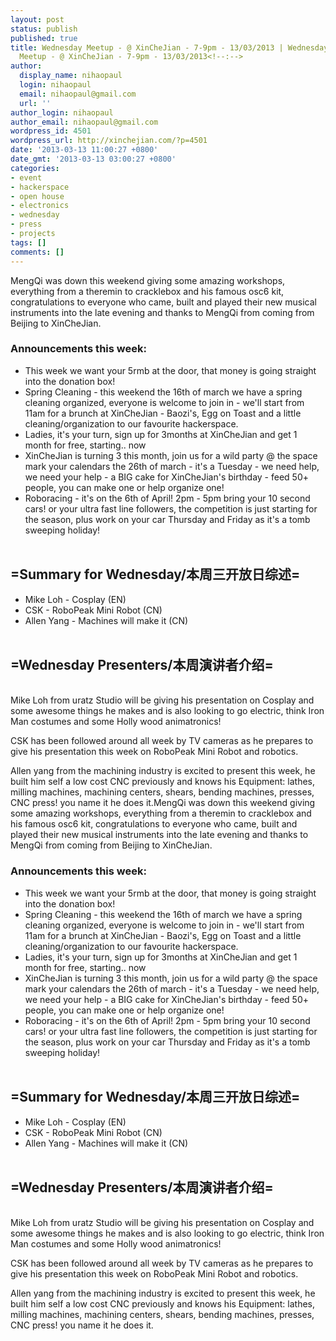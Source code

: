 ```yaml
---
layout: post
status: publish
published: true
title: Wednesday Meetup - @ XinCheJian - 7-9pm - 13/03/2013 | Wednesday
  Meetup - @ XinCheJian - 7-9pm - 13/03/2013<!--:-->
author:
  display_name: nihaopaul
  login: nihaopaul
  email: nihaopaul@gmail.com
  url: ''
author_login: nihaopaul
author_email: nihaopaul@gmail.com
wordpress_id: 4501
wordpress_url: http://xinchejian.com/?p=4501
date: '2013-03-13 11:00:27 +0800'
date_gmt: '2013-03-13 03:00:27 +0800'
categories:
- event
- hackerspace
- open house
- electronics
- wednesday
- press
- projects
tags: []
comments: []
---
```

<p><!--:zh-->MengQi was down this weekend giving some amazing workshops, everything from a theremin to cracklebox and his famous osc6 kit, congratulations to everyone who came, built and played their new musical instruments into the late evening and thanks to MengQi from coming from Beijing to XinCheJian.</p>
<h3>Announcements this week:</h3></p>
<ul>
<li>This week we want your 5rmb at the door, that money is going straight into the donation box!</li>
<li>Spring Cleaning - this weekend the 16th of march we have a spring cleaning organized, everyone is welcome to join in - we'll start from 11am for a brunch at XinCheJian - Baozi's, Egg on Toast and a little cleaning/organization to our favourite hackerspace.</li>
<li>Ladies, it's your turn, sign up for 3months at XinCheJian and get 1 month for free, starting.. now</li>
<li>XinCheJian is turning 3 this month, join us for a wild party @ the space mark your calendars the 26th of march - it's a Tuesday - we need help, we need your help - a BIG cake for XinCheJian's birthday - feed 50+ people, you can make one or help organize one!</li>
<li>Roboracing - it's on the 6th of April! 2pm - 5pm bring your 10 second cars! or your ultra fast line followers, the competition is just starting for the season, plus work on your car Thursday and Friday as it's a tomb sweeping holiday!</li><br />
</ul></p>
<h2>=Summary for Wednesday/本周三开放日综述=</h2></p>
<ul>
<li>Mike Loh - Cosplay (EN)</li>
<li>CSK - RoboPeak Mini Robot (CN)</li>
<li>Allen Yang - Machines will make it (CN)</li><br />
</ul></p>
<h2>=Wednesday Presenters/本周演讲者介绍=</h2><br />
Mike Loh from uratz Studio will be giving his presentation on Cosplay and some awesome things he makes and is also looking to go electric, think Iron Man costumes and some Holly wood animatronics!</p>
<p>CSK has been followed around all week by TV cameras as he prepares to give his presentation this week on RoboPeak Mini Robot and robotics.</p>
<p>Allen yang from the machining industry is excited to present this week, he built him self a low cost CNC previously and knows his Equipment: lathes, milling machines, machining centers, shears, bending machines, presses, CNC press! you name it he does it.<!--:--><!--:en-->MengQi was down this weekend giving some amazing workshops, everything from a theremin to cracklebox and his famous osc6 kit, congratulations to everyone who came, built and played their new musical instruments into the late evening and thanks to MengQi from coming from Beijing to XinCheJian.</p>
<h3>Announcements this week:</h3></p>
<ul>
<li>This week we want your 5rmb at the door, that money is going straight into the donation box!</li>
<li>Spring Cleaning - this weekend the 16th of march we have a spring cleaning organized, everyone is welcome to join in - we'll start from 11am for a brunch at XinCheJian - Baozi's, Egg on Toast and a little cleaning/organization to our favourite hackerspace.</li>
<li>Ladies, it's your turn, sign up for 3months at XinCheJian and get 1 month for free, starting.. now</li>
<li>XinCheJian is turning 3 this month, join us for a wild party @ the space mark your calendars the 26th of march - it's a Tuesday - we need help, we need your help - a BIG cake for XinCheJian's birthday - feed 50+ people, you can make one or help organize one!</li>
<li>Roboracing - it's on the 6th of April! 2pm - 5pm bring your 10 second cars! or your ultra fast line followers, the competition is just starting for the season, plus work on your car Thursday and Friday as it's a tomb sweeping holiday!</li><br />
</ul></p>
<h2>=Summary for Wednesday/本周三开放日综述=</h2></p>
<ul>
<li>Mike Loh - Cosplay (EN)</li>
<li>CSK - RoboPeak Mini Robot (CN)</li>
<li>Allen Yang - Machines will make it (CN)</li><br />
</ul></p>
<h2>=Wednesday Presenters/本周演讲者介绍=</h2><br />
Mike Loh from uratz Studio will be giving his presentation on Cosplay and some awesome things he makes and is also looking to go electric, think Iron Man costumes and some Holly wood animatronics!</p>
<p>CSK has been followed around all week by TV cameras as he prepares to give his presentation this week on RoboPeak Mini Robot and robotics.</p>
<p>Allen yang from the machining industry is excited to present this week, he built him self a low cost CNC previously and knows his Equipment: lathes, milling machines, machining centers, shears, bending machines, presses, CNC press! you name it he does it.<!--:--></p>
